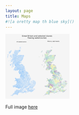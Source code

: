 ```yaml
---
layout: page
title: Maps
#![a oretty map th blue sky]()
---
```



<img src="/images/maps/maps-uk_catchments-1400x1420.png" alt="drawing" width="200"/>

Full image [here](https://phtevegibson.github.io/images/maps/maps-uk_catchments-1400x1420.png)